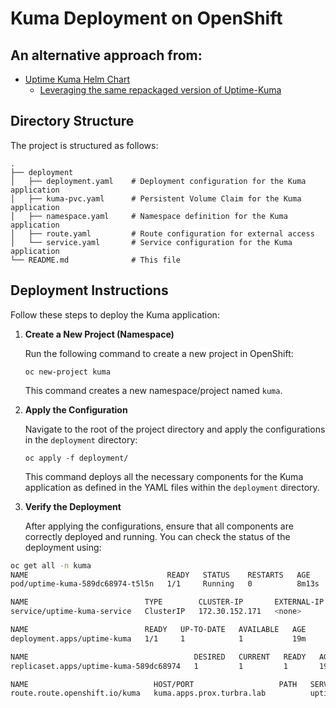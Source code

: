 # Kuma Deployment on OpenShift
## An alternative approach from: 
- [Uptime Kuma Helm Chart](https://github.com/k3rnelpan1c-dev/uptime-kuma-helm)
  - [Leveraging the same repackaged version of Uptime-Kuma](https://quay.io/repository/k3rnel-pan1c/uptime-kuma?tab=info)

## Directory Structure

The project is structured as follows:

```plaintext
.
├── deployment
│   ├── deployment.yaml    # Deployment configuration for the Kuma application
│   ├── kuma-pvc.yaml      # Persistent Volume Claim for the Kuma application
│   ├── namespace.yaml     # Namespace definition for the Kuma application
│   ├── route.yaml         # Route configuration for external access
│   └── service.yaml       # Service configuration for the Kuma application
└── README.md              # This file
```

## Deployment Instructions

Follow these steps to deploy the Kuma application:

1. **Create a New Project (Namespace)**

   Run the following command to create a new project in OpenShift:

   ```
   oc new-project kuma
   ```

   This command creates a new namespace/project named `kuma`.

2. **Apply the Configuration**

   Navigate to the root of the project directory and apply the configurations in the `deployment` directory:

   ```
   oc apply -f deployment/
   ```

   This command deploys all the necessary components for the Kuma application as defined in the YAML files within the `deployment` directory.

3. **Verify the Deployment**

   After applying the configurations, ensure that all components are correctly deployed and running. You can check the status of the deployment using:

```bash
oc get all -n kuma
NAME                               READY   STATUS    RESTARTS   AGE
pod/uptime-kuma-589dc68974-t5l5n   1/1     Running   0          8m13s

NAME                          TYPE        CLUSTER-IP       EXTERNAL-IP   PORT(S)    AGE
service/uptime-kuma-service   ClusterIP   172.30.152.171   <none>        3001/TCP   37m

NAME                          READY   UP-TO-DATE   AVAILABLE   AGE
deployment.apps/uptime-kuma   1/1     1            1           19m

NAME                                     DESIRED   CURRENT   READY   AGE
replicaset.apps/uptime-kuma-589dc68974   1         1         1       19m

NAME                            HOST/PORT                   PATH   SERVICES              PORT   TERMINATION   WILDCARD
route.route.openshift.io/kuma   kuma.apps.prox.turbra.lab          uptime-kuma-service   3001                 None

```
